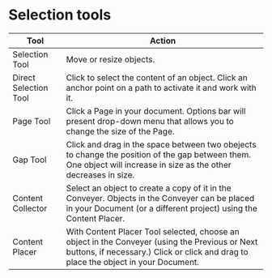 # Selection tools

| Tool | Action |
| --- | --- |
| Selection Tool | Move or resize objects. |
| Direct Selection Tool | Click to select the content of an object. Click an anchor point on a path to activate it and work with it. |
| Page Tool | Click a Page in your document. Options bar will present drop-down menu that allows you to change the size of the Page. |
| Gap Tool | Click and drag in the space between two obejects to change the position of the gap between them. One object will increase in size as the other decreases in size. |
| Content Collector | Select an object to create a copy of it in the Conveyer. Objects in the Conveyer can be placed in your Document (or a different project) using the Content Placer. |
| Content Placer | With Content Placer Tool selected, choose an object in the Conveyer (using the Previous or Next buttons, if necessary.) Click or click and drag to place the object in your Document. |





